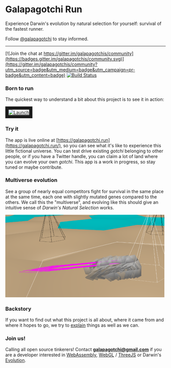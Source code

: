 # Galapagotchi Run

Experience Darwin's evolution by natural selection for yourself: survival of the fastest runner.

Follow [@galapagotchi](https://twitter.com/galapagotchi) to stay informed.

---

[![Join the chat at https://gitter.im/galapagotchis/community](https://badges.gitter.im/galapagotchis/community.svg)](https://gitter.im/galapagotchis/community?utm_source=badge&utm_medium=badge&utm_campaign=pr-badge&utm_content=badge)
[![Build Status](https://travis-ci.com/beautiful-code-bv/galapagotchi.svg?branch=master)](https://travis-ci.com/beautiful-code-bv/galapagotchi)

### Born to run

The quickest way to understand a bit about this project is to see it in action:

<a href="http://www.youtube.com/watch?feature=player_embedded&v=1ksohcGrWeM&" target="_blank">
<img src="http://img.youtube.com/vi/1ksohcGrWeM/0.jpg" alt="Launch"  border="10" />
</a>

### Try it 

The app is live online at [https://galapagotchi.run](https://galapagotchi.run/), so you can see what it's like to experience this little fictional universe. You can test drive existing *gotchi* belonging to other people, or if you have a Twitter handle, you can claim a lot of land where you can evolve your own *gotchi*. This app is a work in progress, so stay tuned or maybe contribute.

### Multiverse evolution

See a group of nearly equal competitors fight for survival in the same place at the same time, each one with slightly mutated genes compared to the others. We call this the "multiverse", and evolving like this should give an intuitive sense of *Darwin's Natural Selection* works.

![Multiverse Evolution](client/public/about/media/multiverse-evolution.png)

### Backstory

If you want to find out what this project is all about, where it came from and where it hopes to go, we try to [explain](client/public/about/index.md) things as well as we can.

### Join us!
 
Calling all open source tinkerers! Contact **galapagotchi@gmail.com** if you are a developer interested in [WebAssembly](https://webassembly.org/), [WebGL](https://en.wikipedia.org/wiki/WebGL) / [ThreeJS](https://threejs.org/) or Darwin's [Evolution](https://en.wikipedia.org/wiki/Darwin%27s_Dangerous_Idea).
